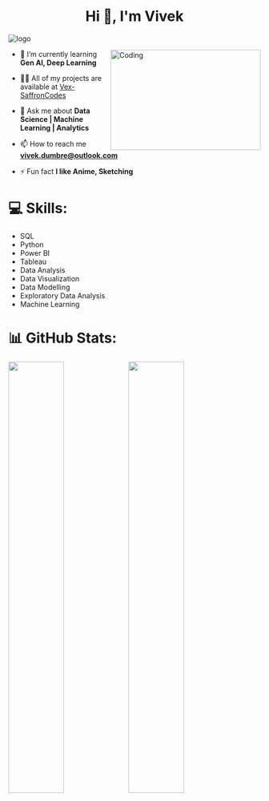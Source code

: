 
<h1 align="center">Hi 👋, I'm Vivek</h1>

![logo](https://github.com/Vex-SaffronCodes/Vex-SaffronCodes/blob/main/GitHub%20Banner.png)

<img align= "right" alt= "Coding" height="200" width="300" src= "https://media4.giphy.com/media/v1.Y2lkPTc5MGI3NjExM2F6dWo3eGY5bXcxZzBrMmljNWdtYmJjMHhxb2xmNHBmcTR0ZWN2MyZlcD12MV9pbnRlcm5hbF9naWZfYnlfaWQmY3Q9Zw/qgQUggAC3Pfv687qPC/giphy.gif">

- 🌱 I’m currently learning **Gen AI, Deep Learning**

- 👨‍💻 All of my projects are available at [Vex-SaffronCodes](https://github.com/Vex-SaffronCodes)

- 💬 Ask me about **Data Science | Machine Learning | Analytics**

- 📫 How to reach me **vivek.dumbre@outlook.com**

- ⚡ Fun fact **I like Anime, Sketching**

# 💻 Skills: </br>
* SQL
* Python
* Power BI
* Tableau
* Data Analysis
* Data Visualization
* Data Modelling
* Exploratory Data Analysis
* Machine Learning

# 📊 GitHub Stats:
<img align="left" width="47%" src="https://github-readme-stats-sigma-five.vercel.app/api?username=Vex-SaffronCodes&theme=tokyonight&hide_border=false&include_all_commits=false&count_private=false" />

<img align="left" width="47%" src="https://github-readme-streak-stats-sigma-five.herokuapp.com/?user=Vex-SaffronCodes&theme=tokyonight&hide_border=false" />
